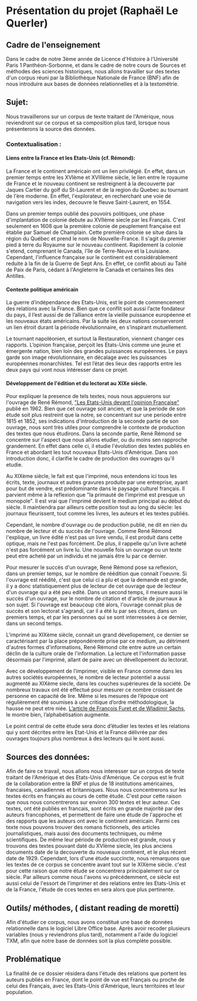 
# Présentation du projet (Raphaël Le Querler)
## Cadre de l'enseignement
Dans le cadre de notre 3ème année de Licence d'Histoire à l'Université Paris 1 Panthéon-Sorbonne, et dans le cadre de notre cours de Sources et méthodes des sciences historiques, nous allons travailler sur des textes d'un corpus réuni par la Bibliothèque Nationale de France (BNF) afin de nous introduire aux bases de données relationnelles et à la textométrie. 

## Sujet:

Nous travaillerons sur un corpus de texte traitant de l'Amérique, nous reviendront sur ce corpus et sa composition plus tard, lorsque nous présenterons la source des données. 

### Contextualisation : 

#### Liens entre la France et les Etats-Unis (cf. Rémond):


La France et le continent américain ont un lien privilégié. En effet, dans un premier temps entre les XVIème et XVIIIème siècle, le lien entre le royaume de France et le nouveau continent se restreignent à la decouverte par Jaques Cartier du golf du St-Laurent et de la region du Quebec au tournant de l'ère moderne. En effet, l'explorateur, en recherchant une voie de navigation vers les indes, decouvre le fleuve Saint-Laurent, en 1554. 

Dans un premier temps oublié des pouvoirs politiques, une phase d'implantation de colonie debute au XVIIème siecle par les Français. C'est seulement en 1608 que la première colonie de peuplement française est établie par Samuel de Champlain. Cette première colonie se situe dans la région du Québec et prend le nom de Nouvelle-France. Il s'agit du premier pied à terre du Royaume sur le nouveau continent. Rapidement la colonie s'etend, comprenant le Canada, l'île de Terre-Neuve et la Louisiane. Cependant, l'influence française sur le continent est considérablement reduite à la fin de la Guerre de Sept Ans. En effet, ce conflit abouti au Taité de Paix de Paris, cédant à l'Angleterre le Canada et certaines îles des Antilles. 


#### Contexte politique américain

La guerre d’indépendance des Etats-Unis, est le point de commencement des relations avec la France. Bien que ce conflit soit aussi l’acte fondateur du pays, il l’est aussi de de l’alliance entre la vieille puissance européenne et les nouveaux états américains. Par la suite les deux nations conserveront un lien étroit durant la période révolutionnaire, en s’inspirant mutuellement.

Le tournant napoléonien, et surtout la Restauration, viennent changer ces rapports. L’opinion française, perçoit les Etats-Unis comme une jeune et émergente nation, bien loin des grandes puissances européennes. Le pays garde son image révolutionnaire, en décalage avec les puissances européennes monarchistes. Tel est l’état des lieux des rapports entre les deux pays qui vont nous intéresser dans ce projet. 


#### Développement de l'édition et du lectorat au XIXe siècle.  

Pour expliquer la presence de tels textes, nous nous appuierons sur l'ouvrage de René Rémond, ["Les Etats-Unis devant l'opinion Française"](https://doi.org/10.3917/scpo.remon.1962.01.) publié en 1962. Bien que cet ouvrage soit ancien, et que la periode de son étude soit plus restreint que la notre, se concentrant sur une periode entre 1815 et 1852, ses indications d'introduction de la seconde partie de son ouvrage, nous sont très utiles pour comprendre le contexte de production des textes que nous étudirons. Dans la seconde partie, René Rémond se concentre sur l'aspect que nous allons etudier, ou du moins sen rapproche grandement. En effet dans celle ci, il etudie l'évolution des textes publiés en France et abordant les tout nouveaux Etats-Unis d'Amérique. Dans son introduction donc, il clarifie le cadre de production des ouvrages qu'il etudie. 

Au XIXème siècle, le fait est que l'imprimé, nous entendons ici tous les écrits, texte, journaux et autres gravures produite par une entreprise, ayant pour but de vendre, est prédominante dans le paysage culturel français. Il parvient même à la reflexion que "la primauté de l’imprimé est presque un monopole". Il est vrai que l'imprimé devient le medium principal au début du siècle. Il maintiendra par ailleurs cette position tout au long du siècle: les journaux fleurissent, tout comme les livres, les auteurs et les textes publiés. 

Cependant, le nombre d'ouvrage ou de production publié, ne dit en rien du nombre de lecteur et du succès de l'ouvrage. Comme René Rémond l'explique, un livre édité n'est pas un livre vendu, il est produit dans cette optique, mais ne l'est pas forcément. De plus, il rappelle qu'un livre acheté n'est pas forcément un livre lu. Une nouvelle fois un ouvrage ou un texte peut etre acheté par un individu et ne jamais être lu par ce dernier. 

Pour mesurer le succès d'un ouvrage, René Rémond pose sa reflexion, dans un premier temps, sur le nombre de réédition que connait l'oeuvre. Si l'ouvrage est réédité, c'est que celui ci a plu et que la demande est grande, il y a donc statistiquement plus de lecteur de cet ouvrage que de lecteur d'un ouvrage qui a été peu edité. Dans un second temps, il mesure aussi le succès d'un ouvrage, sur le nombre de citation et d'article de journaux à son sujet. Si l'ouvrage est beaucoup cité alors, l'ouvrage connait plus de succès et son lectorat s'agrandi, car il a été lu par ses citeurs, dans un premiers temps, et par les personnes qui se sont interressées à ce dernier, dans un second temps. 

L'imprimé au XIXème siècle, connait un grand dévellopement, ce dernier se caractérisant par la place prépondérente prise par ce medium, au détriment d'autres formes d'informations, René Rémond cite entre autre un certain déclin de la culture orale de l'information. La lecture et l'information passe désormais par l'imprimé, allant de paire avec un dévellopement du lectorat. 

Avec ce développement de l’imprimer, visible en France comme dans les autres sociétés européennes, le nombre de lecteur potentiel a aussi augmenté au XIXème siecle, dans les couches supérieures de la société. De nombreux travaux ont été effectué pour mesurer ce nombre croissant de personne en capacité de lire. Même si les mesures de l’époque ont régulièrement été soumises à une critique d’ordre méthodologique, la hausse ne peut etre niée. [L’article de François Furet et de Wladimir Sachs](https://www.persee.fr/doc/ahess_0395-2649_1974_num_29_3_293505), le montre bien, l’alphabétisation augmente. 

Le point central de cette étude sera donc d’étudier les textes et les relations qui y sont décrites entre les Etat-Unis et la France délivrée par des ouvrages toujours plus nombreux à des lecteurs qui le sont aussi. 


## Sources des données:

Afin de faire ce travail, nous allons nous interesser sur un corpus de texte traitant de l'Amérique et des Etats-Unis d'Amérique. Ce corpus est le fruit de la collaboration entre la BNF et plus de 18 institutions américaines, francaises, canadiennes et britanniques. Nous nous concentrerons sur les textes écrits en français au cours de cette étude. C'est pour cette raison que nous nous concentrerons sur environ 300 textes et leur auteur. Ces textes, ont été publiés en francais, sont écrits en grande majorité par des auteurs francophones, et permettent de faire une étude de l'approche et des rapports que les auteurs ont avec le continent américain. Parmi ces texte nous pouvons trouver des romans fictionnels, des articles journalistiques, mais aussi des documents techniques, ou même scientifiques. De même leur période de production est grande, nous y trouvons des textes pouvant daté du XVIème siecle, les plus anciens documents date de la decouverte du nouveaux continent, et le plus récent date de 1929. Cependant, lors d'une étude succincte, nous remarquons que les textes de ce corpus se concentre avant tout sur le XIXème siècle. c'est pour cette raison que notre étude se concentrera principalement sur ce siècle. Par ailleurs comme nous l'avons vu précédemment, ce siècle est aussi celui de l'essort de l'imprimer et des relations entre les Etats-Unis et de la France, l'étude de cces textes en sera alors que plus pertinente. 

## Outils/ méthodes, ( distant reading de moretti)

Afin d'étudier ce corpus, nous avons constitué une base de données relationnelle dans le logiciel Libre Office base. Après avoir recoder plusieurs variables (nous y reviendrons plus tard), notamment a l'aide du logiciel TXM, afin que notre base de données soit la plus complète possible. 

## Problématique

La finalité de ce dossier résidera dans l'étude des relations que portent les auteurs publiés en France, dont le point de vue est Français ou proche de celui des Français, avec les Etats-Unis d'Amérique, leurs territoires et leur population. 

